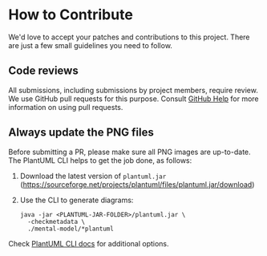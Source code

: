 # How to Contribute

We'd love to accept your patches and contributions to this project.
There are just a few small guidelines you need to follow.

## Code reviews

All submissions, including submissions by project members, require review. We
use GitHub pull requests for this purpose. Consult
[GitHub Help](https://help.github.com/articles/about-pull-requests/) for more
information on using pull requests.

## Always update the PNG files
 
Before submitting a PR, please make sure all PNG images are up-to-date.
The PlantUML CLI helps to get the job done, as follows:

1. Download the latest version of `plantuml.jar`
   (https://sourceforge.net/projects/plantuml/files/plantuml.jar/download)

1. Use the CLI to generate diagrams:
   ```shell script
   java -jar <PLANTUML-JAR-FOLDER>/plantuml.jar \
     -checkmetadata \
     ./mental-model/*plantuml
   ```
   
Check [PlantUML CLI docs](https://plantuml.com/command-line) for additional options.
